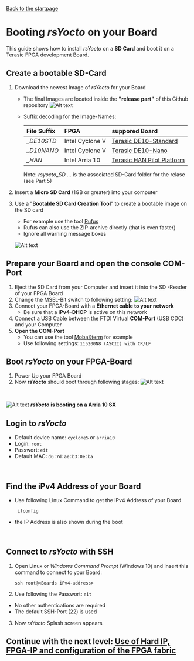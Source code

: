  [Back to the startpage](https://github.com/robseb/rsyocto)
 
# Booting *rsYocto* on your Board
This guide shows how to install *rsYocto* on a **SD Card** and boot it on a Terasic FPGA development Board. 

## Create a bootable SD-Card 
1. Download the newest Image of *rsYocto* for your Board
    + The final Images are located inside the **"release part"** of this Github repository 
       ![Alt text](releasepart2.png?raw=true "relase part")
    
    + Suffix decoding for the Image-Names:
    
      | File Suffix | FPGA | suppored Board
      |:--|:--|:--|
      | *_DE10STD* | Intel Cyclone V | [Terasic DE10-Standard](https://www.terasic.com.tw/cgi-bin/page/archive.pl?Language=English&CategoryNo=167&No=1081)
      | *_D10NANO* | Intel Cyclone V | [Terasic DE10-Nano](https://www.terasic.com.tw/cgi-bin/page/archive.pl?Language=English&CategoryNo=167&No=1046)
      | *_HAN* | Intel Arria 10 | [Terasic HAN Pilot Platform](https://www.terasic.com.tw/cgi-bin/page/archive.pl?Language=English&CategoryNo=228&No=1133)
      
      Note: *rsyocto_SD ...* is the associated SD-Card folder for the relase (see Part 5) 
 2. Insert a **Micro SD Card** (1GB or greater) into your computer  
 3. Use a "**Bootable SD Card Creation Tool**" to create a bootable image on the SD card
    + For example use the tool [Rufus](https://rufus.ie/) 
    + Rufus can also use the ZIP-archive directly (that is even faster)
    + Ignore all warning message boxes
    
    ![Alt text](rufusSDbuilf.png?raw=true "rufus")
    
  ## Prepare your Board and open the console COM-Port
  1. Eject the SD Card from your Computer and insert it into the SD -Reader of your FPGA Board
  2. Change the MSEL-Bit switch to following setting: 
   ![Alt text](requiredMSEL.jpg?raw=true "Required MSEL-Bit Switch Selection")
  3. Connect your FPGA-Board with a **Ethernet cable to your network**
     + Be sure that a **iPv4-DHCP** is active on this network 
  4. Connect a USB Cable between the FTDI Virtual **COM-Port** (USB CDC) and your Computer
  5. **Open the COM-Port**
     + You can use the tool [MobaXterm](https://mobaxterm.mobatek.net/) for example
     + Use following settings: `115200N8 (ASCII) with CR/LF`
    
## Boot *rsYocto* on your FPGA-Board
  1. Power Up your FPGA Board
  2. Now **rsYocto** should boot through following stages:
     ![Alt text](BootingStep.jpg?raw=true "Boot steps of rsYocto")
     
   <br>
   
   
   ![Alt text](rsYoctoArria10BootLog.gif?raw=true "rufus")
   ***rsYocto* is booting on a Arria 10 SX**
  
  
## Login to *rsYocto*
* Default device name: `cyclone5` or `arria10` 
* Login: `root`
* Passwort:  `eit`
* Default MAC: `d6:7d:ae:b3:0e:ba`
 <br>
 
 ## Find the iPv4 Address of your Board
 * Use following Linux Command to get the iPv4 Address of your Board
     ````shell
      ifconfig
     ```` 
 * the IP Address is also shown during the boot
 <br> 
 
## Connect to *rsYocto* with SSH
1. Open Linux or *Windows Command Prompt* (Windows 10) and insert this command to connect to your Board: 
    ```
    ssh root@<Boards iPv4-address>
    ```
2. Use following the Passwort: `eit`
  * No other authentications are required
  * The default SSH-Port (22) is used 
3. Now *rsYocto* Splash screen appears

 ## Continue with the next level: [Use of Hard IP, FPGA-IP and configuration of the FPGA fabric](2_FPGA_HARDIP.md)
